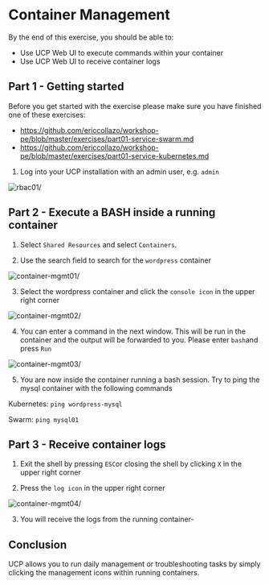 # Container Management

By the end of this exercise, you should be able to:

 - Use UCP Web UI to execute commands within your container
 - Use UCP Web UI to receive container logs


## Part 1 - Getting started

Before you get started with the exercise please make sure you have finished one of these exercises:

- https://github.com/ericcollazo/workshop-pe/blob/master/exercises/part01-service-swarm.md
- https://github.com/ericcollazo/workshop-pe/blob/master/exercises/part01-service-kubernetes.md


1. Log into your UCP installation with an admin user, e.g. `admin`

![rbac01](../images/rbac01.png)/


## Part 2 - Execute a BASH inside a running container

1. Select `Shared Resources` and select `Containers`. 

2. Use the search field to search for the `wordpress` container 

![container-mgmt01](../images/container-mgmt01.png)/

3. Select the wordpress container and click the `console icon` in the upper right corner

![container-mgmt02](../images/container-mgmt02.png)/

4. You can enter a command in the next window. This will be run in the container and the output will be forwarded to you. Please enter `bash`and press `Run`

![container-mgmt03](../images/container-mgmt03.png)/

5. You are now inside the container running a bash session. Try to ping the mysql container with the following commands

Kubernetes: `ping wordpress-mysql`

Swarm: `ping mysql01`

## Part 3 - Receive container logs

1. Exit the shell by pressing `ESC`or closing the shell by clicking `X` in the upper right corner

2. Press the `log icon` in the upper right corner

![container-mgmt04](../images/container-mgmt04.png)/

3. You will receive the logs from the running container-


## Conclusion

UCP allows you to run daily management or troubleshooting tasks by simply clicking the management icons within running containers.



